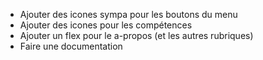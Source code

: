 - Ajouter des icones sympa pour les boutons du menu
- Ajouter des icones pour les compétences
- Ajouter un flex pour le a-propos (et les autres rubriques)
- Faire une documentation